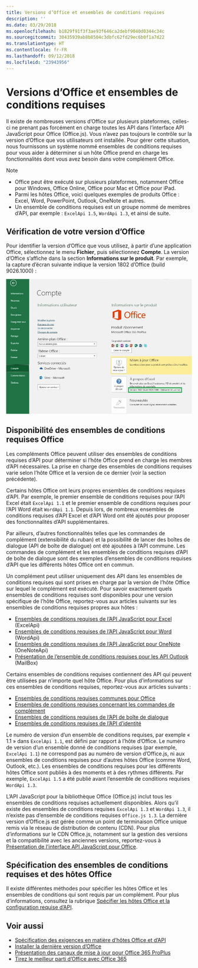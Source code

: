 ```yaml
---
title: Versions d’Office et ensembles de conditions requises
description: ''
ms.date: 03/29/2018
ms.openlocfilehash: b1829f91f3f3ae93f646ca2debf9040d0344c34c
ms.sourcegitcommit: 30435939ab8b8504c3dbfc62fd29ec6b0f1a7d22
ms.translationtype: HT
ms.contentlocale: fr-FR
ms.lasthandoff: 09/12/2018
ms.locfileid: "23943956"
---
```

# <a name="office-versions-and-requirement-sets"></a>Versions d’Office et ensembles de conditions requises

Il existe de nombreuses versions d’Office sur plusieurs plateformes, celles-ci ne prenant pas forcément en charge toutes les API dans l’interface API JavaScript pour Office (Office.js). Vous n’avez pas toujours le contrôle sur la version d’Office que vos utilisateurs ont installée.  Pour gérer cette situation, nous fournissons un système nommé ensembles de conditions requises pour vous aider à déterminer si un hôte Office prend en charge les fonctionnalités dont vous avez besoin dans votre complément Office. 

> [!NOTE]
> - Office peut être exécuté sur plusieurs plateformes, notamment Office pour Windows, Office Online, Office pour Mac et Office pour iPad.  
> - Parmi les hôtes Office, voici quelques exemples de produits Office : Excel, Word, PowerPoint, Outlook, OneNote et autres.  
> - Un ensemble de conditions requises est un groupe nommé de membres d’API, par exemple : `ExcelApi 1.5`, `WordApi 1.3`, et ainsi de suite.  


## <a name="how-to-check-your-office-version"></a>Vérification de votre version d’Office

Pour identifier la version d’Office que vous utilisez, à partir d’une application Office, sélectionnez le menu **Fichier**, puis sélectionnez **Compte**. La version d’Office s’affiche dans la section **Informations sur le produit**. Par exemple, la capture d’écran suivante indique la version 1802 d’Office (build 9026.1000) :

![Vérification de votre version d’Office](../images/office-version-number-ui.jpg)


## <a name="office-requirement-sets-availability"></a>Disponibilité des ensembles de conditions requises Office

Les compléments Office peuvent utiliser des ensembles de conditions requises d’API pour déterminer si l’hôte Office prend en charge les membres d’API nécessaires. La prise en charge des ensembles de conditions requises varie selon l’hôte Office et la version de ce dernier (voir la section précédente).

Certains hôtes Office ont leurs propres ensembles de conditions requises d’API. Par exemple, le premier ensemble de conditions requises pour l’API Excel était `ExcelApi 1.1` et le premier ensemble de conditions requises pour l’API Word était `WordApi 1.1`. Depuis lors, de nombreux ensembles de conditions requises d’API Excel et d’API Word ont été ajoutés pour proposer des fonctionnalités d’API supplémentaires.

Par ailleurs, d’autres fonctionnalités telles que les commandes de complément (extensibilité du ruban) et la possibilité de lancer des boîtes de dialogue (API de boîte de dialogue) ont été ajoutées à l’API commune. Les commandes de complément et les ensembles de conditions requises d’API de boîte de dialogue sont des exemples d’ensembles de conditions requises d’API que les différents hôtes Office ont en commun.

Un complément peut utiliser uniquement des API dans les ensembles de conditions requises qui sont prises en charge par la version de l’hôte Office sur lequel le complément est exécuté. Pour savoir exactement quels ensembles de conditions requises sont disponibles pour une version spécifique de l’hôte Office, reportez-vous aux articles suivants sur les ensembles de conditions requises propres aux hôtes :

- [Ensembles de conditions requises de l’API JavaScript pour Excel](https://docs.microsoft.com/javascript/office/requirement-sets/excel-api-requirement-sets?view=office-js) (ExcelApi)
- [Ensembles de conditions requises de l’API JavaScript pour Word](https://docs.microsoft.com/javascript/office/requirement-sets/word-api-requirement-sets?view=office-js) (WordApi)
- [Ensembles de conditions requises de l’API JavaScript pour OneNote](https://docs.microsoft.com/javascript/office/requirement-sets/onenote-api-requirement-sets?view=office-js) (OneNoteApi)
- [Présentation de l’ensemble de conditions requises pour les API Outlook](https://docs.microsoft.com/javascript/office/requirement-sets/outlook-api-requirement-sets?view=office-js) (MailBox)

Certains ensembles de conditions requises contiennent des API qui peuvent être utilisées par n’importe quel hôte Office. Pour plus d’informations sur ces ensembles de conditions requises, reportez-vous aux articles suivants :

- [Ensembles de conditions requises communes pour Office](https://docs.microsoft.com/javascript/office/requirement-sets/office-add-in-requirement-sets?view=office-js)
- [Ensembles de conditions requises concernant les commandes de complément](https://docs.microsoft.com/javascript/office/requirement-sets/add-in-commands-requirement-sets?view=office-js)
- [Ensembles de conditions requises de l’API de boîte de dialogue](https://docs.microsoft.com/javascript/office/requirement-sets/dialog-api-requirement-sets?view=office-js)
- [Ensembles de conditions requises de l’API d’identité](https://docs.microsoft.com/javascript/office/requirement-sets/identity-api-requirement-sets?view=office-js)

Le numéro de version d’un ensemble de conditions requises, par exemple « 1.1 » dans `ExcelApi 1.1`, est défini par rapport à l’hôte d’Office. Le numéro de version d’un ensemble donné de conditions requises (par exemple, `ExcelApi 1.1`) ne correspond pas au numéro de version d’Office.js, ni aux ensembles de conditions requises pour d’autres hôtes Office (comme Word, Outlook, etc.).  Les ensembles de conditions requises pour les différents hôtes Office sont publiés à des moments et à des rythmes différents. Par exemple, `ExcelApi 1.5` a été publié avant l’ensemble de conditions requises `WordApi 1.3`.

L’API JavaScript pour la bibliothèque Office (Office.js) inclut tous les ensembles de conditions requises actuellement disponibles. Alors qu’il existe des ensembles de conditions requises `ExcelApi 1.3` et `WordApi 1.3`, il n’existe pas d’ensemble de conditions requises `Office.js 1.3`. La dernière version d’Office.js est gérée comme un point de terminaison Office unique remis via le réseau de distribution de contenu (CDN). Pour plus d’informations sur le CDN Office.js, notamment sur la gestion des versions et la compatibilité avec les anciennes versions, reportez-vous à [Présentation de l’interface API JavaScript pour Office](https://docs.microsoft.com/office/dev/add-ins/develop/understanding-the-javascript-api-for-office).

## <a name="specify-office-hosts-and-requirement-sets"></a>Spécification des ensembles de conditions requises et des hôtes Office

Il existe différentes méthodes pour spécifier les hôtes Office et les ensembles de conditions qui sont requis par un complément.  Pour plus d’informations, consultez la rubrique [Spécifier les hôtes Office et la configuration requise d’API](https://docs.microsoft.com/office/dev/add-ins/develop/specify-office-hosts-and-api-requirements).


## <a name="see-also"></a>Voir aussi

- [Spécification des exigences en matière d’hôtes Office et d’API](https://docs.microsoft.com/office/dev/add-ins/develop/specify-office-hosts-and-api-requirements)
- [Installer la dernière version d’Office](https://docs.microsoft.com/office/dev/add-ins/develop/install-latest-office-version)
- [Présentation des canaux de mise à jour pour Office 365 ProPlus](https://docs.microsoft.com/deployoffice/overview-of-update-channels-for-office-365-proplus)
- [Tirez le meilleur parti d’Office avec Office 365](https://products.office.com/compare-all-microsoft-office-products?tab=2)
